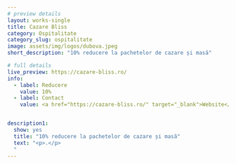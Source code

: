 ```yaml
---
# preview details
layout: works-single
title: Cazare Bliss
category: Ospitalitate
category_slug: ospitalitate
image: assets/img/logos/dubova.jpeg
short_description: "10% reducere la pachetelor de cazare și masă"

# full details
live_preview: https://cazare-bliss.ro/
info:
  - label: Reducere
    value: 10% 
  - label: Contact
    value: <a href="https://cazare-bliss.ro/" target="_blank">Website</a>


description1:
  show: yes
  title: "10% reducere la pachetelor de cazare și masă"
  text: "<p>.</p>
  "
---
```

